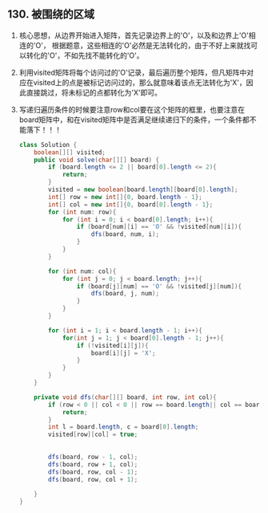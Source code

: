 ## 130. 被围绕的区域

1. 核心思想，从边界开始进入矩阵，首先记录边界上的'O'，以及和边界上'O'相连的'O'， 根据题意，这些相连的'O'必然是无法转化的，由于不好上来就找可以转化的'O'，不如先找不能转化的'O'。

2. 利用visited矩阵将每个访问过的'O'记录，最后遍历整个矩阵，但凡矩阵中对应在visited上的点是被标记访问过的，那么就意味着该点无法转化为'X'，因此直接跳过，将未标记的点都转化为'X'即可。

3. 写递归遍历条件的时候要注意row和col要在这个矩阵的框里，也要注意在board矩阵中，和在visited矩阵中是否满足继续递归下的条件，一个条件都不能落下！！！

   ```java
   class Solution {
       boolean[][] visited;
       public void solve(char[][] board) {
           if (board.length <= 2 || board[0].length <= 2){
               return;
           }
           visited = new boolean[board.length][board[0].length];
           int[] row = new int[]{0, board.length - 1};
           int[] col = new int[]{0, board[0].length - 1};
           for (int num: row){
               for (int i = 0; i < board[0].length; i++){
                   if (board[num][i] == 'O' && !visited[num][i]){
                       dfs(board, num, i);
                   }
               }
           }
   
           for (int num: col){
               for (int j = 0; j < board.length; j++){
                   if (board[j][num] == 'O' && !visited[j][num]){
                       dfs(board, j, num);
                   }
               }
           }
   
           for (int i = 1; i < board.length - 1; i++){
               for(int j = 1; j < board[0].length - 1; j++){
                   if (!visited[i][j]){
                       board[i][j] = 'X';
                   }
               }
           }
       }
   
       private void dfs(char[][] board, int row, int col){
           if (row < 0 || col < 0 || row == board.length|| col == board[0].length || board[row][col] == 'X' || visited[row][col]){
               return;
           }
           int l = board.length, c = board[0].length;
           visited[row][col] = true;
           
          
           dfs(board, row - 1, col);
           dfs(board, row + 1, col);
           dfs(board, row, col - 1);
           dfs(board, row, col + 1);
           
       }
   }
   ```

   